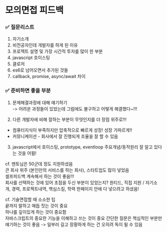 # 모의면접 피드백

### ✅ **질문리스트**

1. 자기소개
2. 비전공자인데 개발자를 하게 된 이유
3. 프로젝트 설명 및 가장 시간적 투자를 많이 한 부분
4. javascript 호이스팅
5. 클로저
6. es6로 넘어오면서 추가된 것들
7. callback, promise, async/await 차이

### ✅ **준비하면 좋을 부분**

1. 문제해결과정에 대해 얘기하기  
   -> 어려운 과정들이 있었는데 그럼에도 불구하고 어떻게 해결했다~!!!

2. 다른 개발자에 비해 잘하는 부분이 무엇인지를 더 장점 위주로!!!

- 컴퓨터지식이 부족하지만 압축적으로 빠르게 성장! 성장 가파르게!!
- 커뮤니케이션 - 회사에서 잘 진행되게 조율을 잘 할 수 있음

3. javascript에서 호이스팅, prototype, eventloop 주요개념/동작원리 잘 알고 있다는 것을 어필!

cf. 멘토님은 50군데 정도 지원하셨음  
큰 회사 위주 (본인만의 서비스를 하는 회사), 스타트업도 많이 넣었음  
셀프피드백 계속해서 하는 것이 좋음!!!  
회사를 선택하는 것에 있어 초점을 두신 부분이 있었는지?
원티드, 직접 지원 / 자기소개, 경력, 프로젝트내역, 핵심스킬, 학력
한페이지 안에 다 넣으려고 하셨음!

cf. 기술면접할 때 소소한 팁  
끝까지 말하고 매듭 짓는 것이 중요  
하나를 깊이있게 하는 것이 중요함  
자바스크립트의 중요한 기능을 이해하고 쓰는 것이 중요
간단한 질문은 핵심적인 부분만 얘기하는 것이 좋음 -> 일부러 길고 장황하게 하는 건 오히려 독이 될 수 있음
